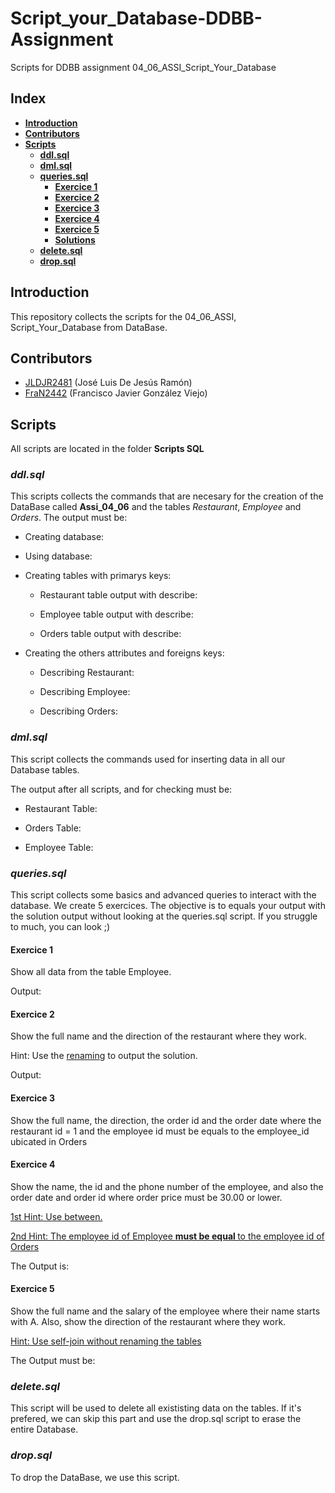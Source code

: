 # Script_your_Database-DDBB-Assignment

Scripts for DDBB assignment 04_06_ASSI_Script_Your_Database

## **Index**

- [**Introduction**](#introduction)
- [**Contributors**](#contributors)
- [**Scripts**](#scripts)
  - [**ddl.sql**](#ddlsql)
  - [**dml.sql**](#dmlsql)
  - [**queries.sql**](#queriessql)
    - [**Exercice 1**](#exercice-1)
    - [**Exercice 2**](#exercice-2)
    - [**Exercice 3**](#exercice-3)
    - [**Exercice 4**](#exercice-4)
    - [**Exercice 5**](#exercice-5)
    - [**Solutions**](#outputs-of-exercices)
  - [**delete.sql**](#deletesql)
  - [**drop.sql**](#dropsql)

## Introduction

This repository collects the scripts for the 04_06_ASSI, Script_Your_Database from DataBase.

## Contributors

- [JLDJR2481](https://github.com/JLDJR2481) (José Luis De Jesús Ramón)
- [FraN2442](https://github.com/FranN2442) (Francisco Javier González Viejo)

## Scripts

All scripts are located in the folder **Scripts SQL**

### _ddl.sql_

This scripts collects the commands that are necesary for the creation of the DataBase called **Assi_04_06** and the tables _Restaurant_, _Employee_ and _Orders_. The output must be:

- Creating database:

- Using database:

- Creating tables with primarys keys:

  - Restaurant table output with describe:

  - Employee table output with describe:

  - Orders table output with describe:

- Creating the others attributes and foreigns keys:

  - Describing Restaurant:

  - Describing Employee:

  - Describing Orders:

### _dml.sql_

This script collects the commands used for inserting data in all our Database tables.

The output after all scripts, and for checking must be:

- Restaurant Table:

- Orders Table:

- Employee Table:

### _queries.sql_

This script collects some basics and advanced queries to interact with the database. We create 5 exercices. The objective is to equals your output with the solution output without looking at the queries.sql script. If you struggle to much, you can look ;)

#### **Exercice 1**

Show all data from the table Employee.

Output:

#### **Exercice 2**

Show the full name and the direction of the restaurant where they work.

Hint: Use the <u>renaming</u> to output the solution.

Output:

#### **Exercice 3**

Show the full name, the direction, the order id and the order date where the restaurant id = 1 and the employee id must be equals to the employee_id ubicated in Orders

#### **Exercice 4**

Show the name, the id and the phone number of the employee, and also the order date and order id where order price must be 30.00 or lower.

<u>1st Hint: Use between.</u>

<u>2nd Hint: The employee id of Employee <b>must be equal </b>to the employee id of Orders</u>

The Output is:

#### **Exercice 5**

Show the full name and the salary of the employee where their name starts with A. Also, show the direction of the restaurant where they work.

<u>Hint: Use self-join without renaming the tables</u>

The Output must be:

### _delete.sql_

This script will be used to delete all exististing data on the tables. If it's prefered, we can skip this part and use the drop.sql script to erase the entire Database.

### _drop.sql_

To drop the DataBase, we use this script.
